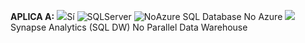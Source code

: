 <Token>**APLICA A:** ![](media/yes-icon.png)Sí ![SQL](media/no-icon.png)Server ![No](media/no-icon.png)Azure SQL Database No Azure ![](media/no-icon.png)Synapse Analytics (SQL DW) No Parallel Data Warehouse</Token>
